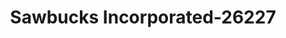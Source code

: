 ---
f_zip-code: 97603
f_state-code: OR
title: Sawbucks Incorporated-26227
f_phone: 541-851-0860
f_city-only: Klamath Falls
f_address: 5647 S 6th Street Klamath Falls
f_location-unique-id: '26227'
slug: sawbucks-incorporated-26227
updated-on: '2024-05-30T13:46:58.046Z'
created-on: '2024-05-30T13:36:59.803Z'
published-on: '2024-05-30T13:54:32.469Z'
f_city-state: cms/city/klamath-falls-or.md
f_company: cms/company/sawbucks-incorporated.md
f_state: cms/state/oregon.md
layout: '[payday-loan].html'
tags: payday-loan
---